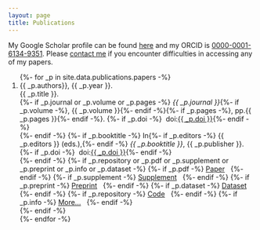 ```yaml
---
layout: page
title: Publications
---
```

My Google Scholar profile can be found [here](https://scholar.google.co.uk/citations?user=TiVeAN8AAAAJ) and my ORCID is [0000-0001-6134-9351](https://orcid.org/0000-0001-6134-9351). Please [contact me](mailto:andrew.valentine@durham.ac.uk) if you encounter difficulties in accessing any of my papers.

<ol reversed>
{%- for _p in site.data.publications.papers -%}
  <li> {{ _p.authors}}, {{ _p.year }}.<br />{{ _p.title }}.<br />
  {%- if _p.journal or _p.volume or _p.pages -%}
  <i>{{ _p.journal }}</i>{%- if _p.volume -%}, {{ _p.volume }}{%- endif -%}{%- if _p.pages -%}, pp.{{ _p.pages }}{%- endif -%}. {%- if _p.doi -%} &nbsp;doi:<a href="https://dx.doi.org/{{ _p.doi }}">{{ _p.doi }}</a>{%- endif -%} <br />
  {%- endif -%}
  {%- if _p.booktitle -%}
  In{%- if _p.editors -%}&nbsp;{{ _p.editors }} (eds.),{%- endif -%}&nbsp;<i>{{ _p.booktitle }}</i>, {{ _p.publisher }}. {%- if _p.doi -%} &nbsp;doi:<a href="https://dx.doi.org/{{ _p.doi }}">{{ _p.doi }}</a>{%- endif -%}<br />
  {%- endif -%}
  {%- if _p.repository or _p.pdf or _p.supplement or _p.preprint or _p.info or _p.dataset -%}
  {%- if _p.pdf -%}
    <a href="{{ site.baseurl }}/files/{{ _p.pdf }}"><i class="fas fa-file-pdf"></i> Paper</a>&nbsp;&nbsp;
  {%- endif -%}
  {%- if _p.supplement -%}
    <a href="{{ site.baseurl }}/files/{{ _p.supplement }}"><i class="fas fa-file-contract"></i> Supplement</a>&nbsp;&nbsp;
  {%- endif -%}
  {%- if _p.preprint -%}
    <a href="{{ _p.preprint }}"><i class="fas fa-book-reader"></i> Preprint</a>&nbsp;&nbsp;
  {%- endif -%}
  {%- if _p.dataset -%}
    <a href="{{ _p.dataset }}"><i class="fas fa-database"></i> Dataset</a>&nbsp;&nbsp;
  {%- endif -%}
  {%- if _p.repository -%}
    <a href="{{ _p.repository }}"><i class="fab fa-github"></i> Code</a>&nbsp;&nbsp;
  {%- endif -%}
  {%- if _p.info -%}
    <a href="{{ _p.info }}"><i class="fas fa-angle-double-right"></i> More...</a>&nbsp;&nbsp;
  {%- endif -%}
  <br />
  {%- endif -%}
  <br /></li>
{%- endfor -%}
</ol>
